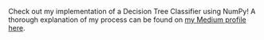 Check out my implementation of a Decision Tree Classifier using NumPy! A thorough explanation of my process can be found on [my Medium profile here](https://medium.com/@cjakuc/building-a-decision-tree-classifier-c00a08815c3).
